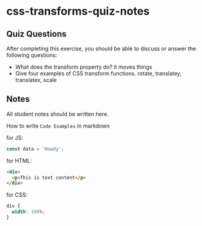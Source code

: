 # css-transforms-quiz-notes

## Quiz Questions

After completing this exercise, you should be able to discuss or answer the following questions:

- What does the transform property do?
  it moves things
- Give four examples of CSS transform functions.
  rotate, translatey, translatex, scale

## Notes

All student notes should be written here.

How to write `Code Examples` in markdown

for JS:

```javascript
const data = 'Howdy';
```

for HTML:

```html
<div>
  <p>This is text content</p>
</div>
```

for CSS:

```css
div {
  width: 100%;
}
```
